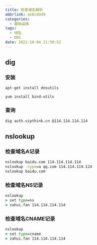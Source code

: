 ```yaml
---
title: 检查域名解析
abbrlink: ae8cd9d9
categories:
  - 基础运维
tags:
  - 域名
  - DNS
date: 2022-10-04 21:50:52
---
```


## dig

### 安装

```
apt-get install dnsutils

yum install bind-utils
```

### 查询

```bash
dig auth.vipthink.cn @114.114.114.114
```

## nslookup

### 检查域名A记录

```bat
nslookup baidu.com 114.114.114.114
nslookup -type=a qq.com 114.114.114.114
nslookup baidu.com
```

### 检查域名NS记录

```bat
nslookup
> set type=ns
> zahui.fan 114.114.114.114
```

### 检查域名CNAME记录

```bat
nslookup
> set type=cname
> zahui.fan 114.114.114.114
```